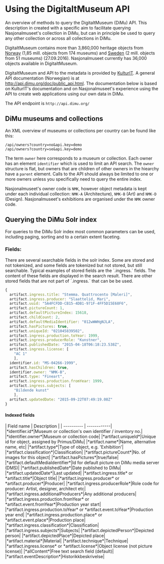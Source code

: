# Using the DigitaltMuseum API
An overview of methods to query the DigitaltMuseum (DiMu) API. This description in created with a specific aim to facilitate querying Nasjonalmuseet's collection in DiMu, but can in principle be used to query any other collection or across all collections in DiMu.

DigitaltMuseum contains more than 3,860,000 heritage objects from [Norway](http://www.digitaltmuseum.no) (1,85 mill. objects from 174 museums) and [Sweden](http://www.digitaltmuseum.se) (2 mill. objects from 51 museums) (27.09.2016).
Nasjonalmuseet currently has 36,000 objects available in DigitaltMuseum. 

DigitaltMuseum and API to the metadata is provided by [KulturIT](http://www.kulturit.no). A general API documentation (Norwegian) is at http://api.dimu.org/doc/public_api.html. The documentation below is based on KulturIT's documentation and on Nasjonalmuseet's experience using the API to create web applications using our own data in DiMu.

The API endpoint is `http://api.dimu.org/`

<h2>DiMu museums and collections</h2>

An XML overview of museums or collections per country can be found like this:

```
/api/owners?country=no&api.key=demo
/api/owners?country=se&api.key=demo
```

The term `owner` here corresponds to a museum or collection. Each owner has an element `identifier` which is used to limit an API search. The `owner` structure is flat, but owners that are children of other owners in the hiearchy have a `parent` element. Calls to the API should always be limited to one or more owners unless you specifically need to query the entire index.

Nasjonalmuseet's owner code is `NMK`, however object metadata is kept under each individual collection: `NMK-A` (Architecture), `NMK-B` (Art) and `NMK-D` (Design). Nasjonalmuseet's exhibitions are organised under the `NMK` owner code.

<h2>Querying the DiMu Solr index</h2>

For queries to the DiMu Solr index most common parameters can be used, including paging, sorting and to a certain extent faceting.

<h3>Fields:</h3>
There are several searchable fields in the solr index. Some are stored and not tokenized, and some fields are tokenized but not stored, but still searchable. Typical examples of stored fields are the `.ingress.` fields. The content of these fields are displayed in the search result. There are other stored fields that are not part of `.ingress.` that can be be used.

``` javascript
{
  artifact.ingress.title: "Stemma. Quattrocento [Maleri]",
  artifact.ingress.producer: "Slaattelid, Mari",
  artifact.uuid: "5A4FCFDD-CB15-4DB1-971F-4FF5D15E68F6",
  artifact.pictureCount: 1,
  artifact.defaultPictureIndex: 15618,
  artifact.childCount: 2,
  artifact.defaultMediaIdentifier: "012wWWHgNJLA",
  artifact.hasPictures: true,
  artifact.uniqueId: "021045839502",
  artifact.ingress.production.toYear: 1999,
  artifact.ingress.producerRole: "Kunstner",
  artifact.publishedDate: "2015-04-18T06:18:23.538Z",
  artifact.ingress.license: [
    "AC 1"
    ],
  identifier.id: "MS-04266-1999",
  artifact.hasChildren: true,
  identifier.owner: "NMK-B",
  artifact.type: "Fineart",
  artifact.ingress.production.fromYear: 1999,
  artifact.ingress.subjects: [
    "Bildende kunst"
    ],
  artifact.updatedDate: "2015-09-22T07:49:19.08Z"
}
```
<h4>Indexed fields</h4>
| Field name | Description |
| ---------- | ------------|
|*identifier.id*|Museum or collection's own identifier / inventory no.|
|*identifier.owner*|Museum or collection code|
|*artifact.uniqueId*|Unique id for object, assigned by Primus/DiMu|
|*artifact.name*|Name, alternative name, etc| 
|*artifact.type*|Type of object, e.g. 'Exhibition'|
|*artifact.classification*|Classification|
|*artifact.pictureCount*|No. of images for this object|
|*artifact.hasPictures*|true/false|
|*artifact.defaultMediaIdentifier*|Id for default picture on DiMu media server (DMS)|
|*artifact.publishedDate*|Date published to DiMu|
|*artifact.updatedDate*|Last updated|
|*artifact.ingress.title* or *artifact.title*|Object title|
|*artifact.ingress.producer* or *artifact.producer*|Producer|
|*artifact.ingress.producerRole*|Role code for producer: Artist, designer, architect etc|
|*artifact.ingress.additionalProducers*|Any additional producers|
|*artifact.ingress.production.fromYear* or *artifact.event.fromYear*|Production year start|
|*artifact.ingress.production.toYear* or *artifact.event.toYear*|Production year end|
|*artifact.ingress.production.place* or *artifact.event.place*|Production place|
|*artifact.ingress.classification*|Classification|
|*artifact.ingress.subjects*|Subjects|
|*artifact.depictedPerson*|Depicted person|
|*artifact.depictedPlace*|Depicted place|
|*artifact.material*|Material|
|*artifact.technique*|Technique|
|*artifact.ingress.license* or *artifact.license*|Object license (not picture license)|
|*allContent*|Free text search field (default)|
|*artifact.eventDescription*|Historikkbeskrivelse|

